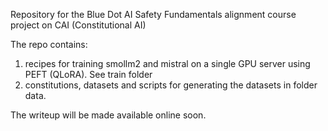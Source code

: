Repository for the Blue Dot AI Safety Fundamentals alignment course project on CAI (Constitutional AI) 

The repo contains: 
1. recipes for training smollm2 and mistral on a single GPU server using PEFT (QLoRA). See train folder
2. constitutions, datasets and scripts for generating the datasets in folder data. 

The writeup will be made available online soon. 

